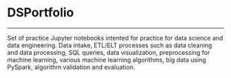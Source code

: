 # DSPortfolio
___
Set of practice Jupyter notebooks intented for practice for data science and data engineering. Data intake, ETL/ELT processes such as data cleaning and data processing, SQL queries, data visualization, preprocessing for machine learning, various machine learning algorithms, big data using PySpark, algorithm validation and evaluation.